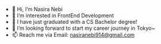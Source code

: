 - 👋 Hi, I’m Nasira Nebi
- 👀 I’m interested in FrontEnd Development
- 🌱 I have just graduated with a CS Bachelor degree!
- 💞️ I’m looking forward to start my career journey in Tokyo~
- 📫 Reach me via Email: nasiranebi914@gmail.com

<!---
nasiranebi914/nasiranebi914 is a ✨ special ✨ repository because its `README.md` (this file) appears on your GitHub profile.
You can click the Preview link to take a look at your changes.
--->
